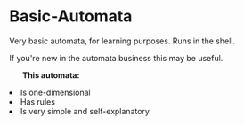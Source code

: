 # Basic-Automata
Very basic automata, for learning purposes. Runs in the shell.

If you're new in the automata business this may be useful.

<strong><ul>This automata:</ul></strong>
<li>Is one-dimensional</li>
<li>Has rules</li>
<li>Is very simple and self-explanatory</li>
